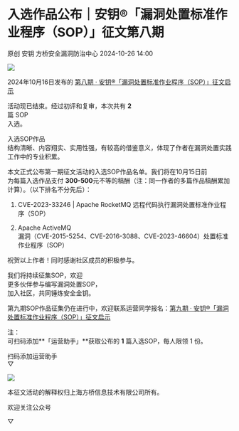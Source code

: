 #  入选作品公布｜安钥®「漏洞处置标准作业程序（SOP）」征文第八期   
原创 安钥  方桥安全漏洞防治中心   2024-10-26 14:00  
  
![](https://mmbiz.qpic.cn/sz_mmbiz_png/2JVOUiaJORTtrniahEKfc5zNiaRTQCW77SgdDZeU9FIbqfYibVuYfxicjUUyQdHXQFP8sTAqAOH9eYwnjtPPdFWANibg/640?wx_fmt=png&from=appmsg "")  
  
2024年10月16日发布的 [第八期 · 安钥®「漏洞处置标准作业程序（SOP）」征文启示](http://mp.weixin.qq.com/s?__biz=Mzk0OTQzMDI4Mg==&mid=2247484293&idx=1&sn=d250f6c60e9227c8eb6ae43499f19fec&chksm=c35932e0f42ebbf68ca66396533a1d208c7e109c67af4ff919ad093d9d317f8056e39b7e10f0&scene=21#wechat_redirect)  
   
活动现已结束。经过初评和复审，本次共有 **2**  
篇 SOP   
入选。  
  
入选SOP作品  
结构清晰、内容翔实、实用性强，有较高的借鉴意义，体现了作者在漏洞处置实践工作中的专业积累。  
  
本文正式公布第一期征文活动的入选SOP作品名单。我们将在10月15日前  
为每篇入选作品支付 **300-500**元不等的稿酬（注：同一作者的多篇作品稿酬累加计算）。（以下排名不分先后）：  
  
1. CVE-2023-33246 | Apache RocketMQ 远程代码执行漏洞处置标准作业程序（SOP）  
  
  
2. Apache ActiveMQ  
漏洞（CVE-2015-5254、CVE-2016-3088、CVE-2023-46604）处置标准作业程序（SOP）  
  
祝贺以上作者！同时感谢社区成员的积极参与。  
  
我们将持续征集SOP，欢迎  
更多伙伴参与编写漏洞处置SOP，  
加入社区，共同锤炼安全金钥。  
  
第九期SOP作品征集仍在进行中，欢迎联系运营同学报名：[第九期 · 安钥®「漏洞处置标准作业程序（SOP）」征文启示](http://mp.weixin.qq.com/s?__biz=Mzk0OTQzMDI4Mg==&mid=2247484321&idx=1&sn=8deda42d1b40e00644c2c99dc9ec69e8&chksm=c35932c4f42ebbd278f02ee8584c2be28a5fdf385794114200c3b8b8555bf4af6d22f2500179&scene=21#wechat_redirect)  
[](http://mp.weixin.qq.com/s?__biz=Mzk0OTQzMDI4Mg==&mid=2247484321&idx=1&sn=8deda42d1b40e00644c2c99dc9ec69e8&chksm=c35932c4f42ebbd278f02ee8584c2be28a5fdf385794114200c3b8b8555bf4af6d22f2500179&scene=21#wechat_redirect)  
  
  
注：  
可扫码添加**「运营助手」**获取公布的 **1** 篇入选SOP，每人限领 1 份。  
  
扫码添加运营助手  
▽  
  
![](https://mmbiz.qpic.cn/sz_mmbiz_png/2JVOUiaJORTs0BYdgedlDZlsLV4xZ0ibUnRljKAMsTq37lxLQCBBuo5pgf5iahvEaL4rAfHY9wR2fyE2M8e9V2k4g/640?wx_fmt=png&from=appmsg "")  
  
本征文活动的解释权归上海方桥信息技术有限公司所有。  
  
欢迎关注公众号  
  
▽  
  
  
  
